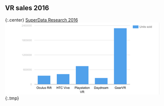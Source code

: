 ## VR sales 2016
{:.center}
[SuperData Research 2016](https://haptic.al/latest-virtual-reality-headset-sales-so-far-9553e42f60b5)
![](pictures/why/st.png){:.tmp}
